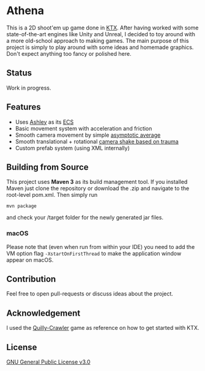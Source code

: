 # Athena
This is a 2D shoot'em up game done in [KTX](https://github.com/libktx/ktx). 
After having worked with some state-of-the-art engines like Unity and Unreal, I decided to toy around with a more old-school approach to making games. 
The main purpose of this project is simply to play around with some ideas and homemade graphics. 
Don't expect anything too fancy or polished here.

## Status
Work in progress.

## Features
- Uses [Ashley](https://github.com/libktx/ktx/tree/master/ashley) as its [ECS](https://en.wikipedia.org/wiki/Entity_component_system)
- Basic movement system with acceleration and friction
- Smooth camera movement by simple [asymptotic average](https://www.youtube.com/watch?v=tu-Qe66AvtY&t) 
- Smooth translational + rotational [camera shake based on trauma](https://www.youtube.com/watch?v=tu-Qe66AvtY&t)
- Custom prefab system (using XML internally)

## Building from Source
This project uses **Maven 3** as its build management tool.
If you installed Maven just clone the repository or download the .zip and navigate to the root-level pom.xml.
Then simply run

```
mvn package
```

and check your /target folder for the newly generated jar files. 

### macOS
Please note that (even when run from within your IDE) you need to add the VM option flag `-XstartOnFirstThread`
to make the application window appear on macOS.

## Contribution
Feel free to open pull-requests or discuss ideas about the project.

## Acknowledgement
I used the [Quilly-Crawler](https://github.com/Quillraven/Quilly-Crawler) game as reference on how to get started with KTX.

## License
[GNU General Public License v3.0](https://choosealicense.com/licenses/gpl-3.0/#)
